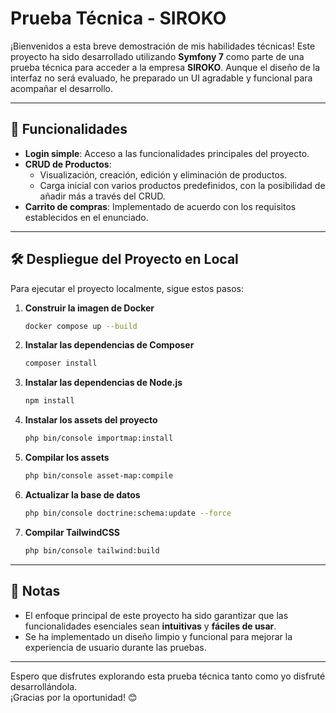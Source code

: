 
# Prueba Técnica - SIROKO

¡Bienvenidos a esta breve demostración de mis habilidades técnicas! Este proyecto ha sido desarrollado utilizando **Symfony 7** como parte de una prueba técnica para acceder a la empresa **SIROKO**. Aunque el diseño de la interfaz no será evaluado, he preparado un UI agradable y funcional para acompañar el desarrollo.

---

## 🚀 Funcionalidades

- **Login simple**: Acceso a las funcionalidades principales del proyecto.
- **CRUD de Productos**:
    - Visualización, creación, edición y eliminación de productos.
    - Carga inicial con varios productos predefinidos, con la posibilidad de añadir más a través del CRUD.
- **Carrito de compras**: Implementado de acuerdo con los requisitos establecidos en el enunciado.

---

## 🛠️ Despliegue del Proyecto en Local

Para ejecutar el proyecto localmente, sigue estos pasos:

1. **Construir la imagen de Docker**
   ```bash
   docker compose up --build
   ```

2. **Instalar las dependencias de Composer**
   ```bash
   composer install
   ```

3. **Instalar las dependencias de Node.js**
   ```bash
   npm install
   ```

4. **Instalar los assets del proyecto**
   ```bash
   php bin/console importmap:install
   ```

5. **Compilar los assets**
   ```bash
   php bin/console asset-map:compile
   ```

6. **Actualizar la base de datos**
   ```bash
   php bin/console doctrine:schema:update --force
   ```

6. **Compilar TailwindCSS**
   ```bash
   php bin/console tailwind:build
   ```

---

## 🌟 Notas

- El enfoque principal de este proyecto ha sido garantizar que las funcionalidades esenciales sean **intuitivas** y **fáciles de usar**.
- Se ha implementado un diseño limpio y funcional para mejorar la experiencia de usuario durante las pruebas.

---

Espero que disfrutes explorando esta prueba técnica tanto como yo disfruté desarrollándola.  
¡Gracias por la oportunidad! 😊
